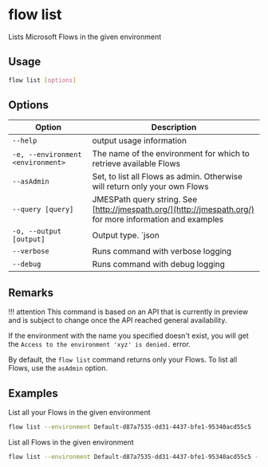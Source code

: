 # flow list

Lists Microsoft Flows in the given environment

## Usage

```sh
flow list [options]
```

## Options

Option|Description
------|-----------
`--help`|output usage information
`-e, --environment <environment>`|The name of the environment for which to retrieve available Flows
`--asAdmin`|Set, to list all Flows as admin. Otherwise will return only your own Flows
`--query [query]`|JMESPath query string. See [http://jmespath.org/](http://jmespath.org/) for more information and examples
`-o, --output [output]`|Output type. `json|text`. Default `text`
`--verbose`|Runs command with verbose logging
`--debug`|Runs command with debug logging

## Remarks

!!! attention
    This command is based on an API that is currently in preview and is subject to change once the API reached general availability.

If the environment with the name you specified doesn't exist, you will get the `Access to the environment 'xyz' is denied.` error.

By default, the `flow list` command returns only your Flows. To list all Flows, use the `asAdmin` option.

## Examples

List all your Flows in the given environment

```sh
flow list --environment Default-d87a7535-dd31-4437-bfe1-95340acd55c5
```

List all Flows in the given environment

```sh
flow list --environment Default-d87a7535-dd31-4437-bfe1-95340acd55c5 --asAdmin
```